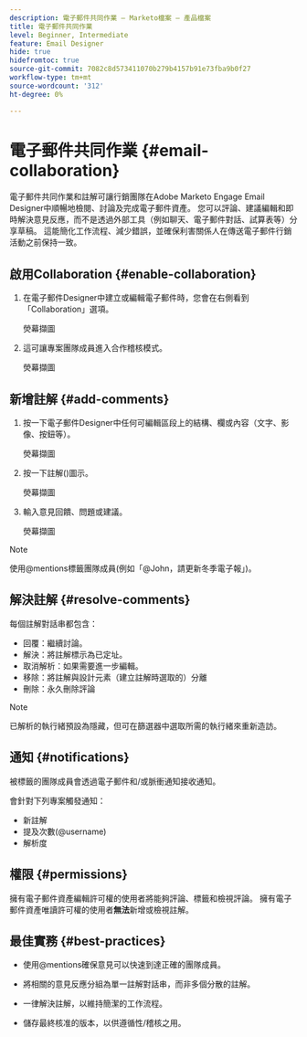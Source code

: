 ```yaml
---
description: 電子郵件共同作業 — Marketo檔案 — 產品檔案
title: 電子郵件共同作業
level: Beginner, Intermediate
feature: Email Designer
hide: true
hidefromtoc: true
source-git-commit: 7082c8d573411070b279b4157b91e73fba9b0f27
workflow-type: tm+mt
source-wordcount: '312'
ht-degree: 0%

---
```


# 電子郵件共同作業 {#email-collaboration}

電子郵件共同作業和註解可讓行銷團隊在Adobe Marketo Engage Email Designer中順暢地檢閱、討論及完成電子郵件資產。 您可以評論、建議編輯和即時解決意見反應，而不是透過外部工具（例如聊天、電子郵件對話、試算表等）分享草稿。 這能簡化工作流程、減少錯誤，並確保利害關係人在傳送電子郵件行銷活動之前保持一致。


## 啟用Collaboration {#enable-collaboration}

1. 在電子郵件Designer中建立或編輯電子郵件時，您會在右側看到「Collaboration」選項。

   熒幕擷圖

1. 這可讓專案團隊成員進入合作稽核模式。

   熒幕擷圖

## 新增註解 {#add-comments}

1. 按一下電子郵件Designer中任何可編輯區段上的結構、欄或內容（文字、影像、按鈕等）。

   熒幕擷圖

1. 按一下註解()圖示。

   熒幕擷圖

1. 輸入意見回饋、問題或建議。

   熒幕擷圖

>[!NOTE]
>
>使用@mentions標籤團隊成員(例如「@John，請更新冬季電子報」)。

## 解決註解 {#resolve-comments}

每個註解對話串都包含：

* 回覆：繼續討論。
* 解決：將註解標示為已定址。
* 取消解析：如果需要進一步編輯。
* 移除：將註解與設計元素（建立註解時選取的）分離
* 刪除：永久刪除評論

>[!NOTE]
>
>已解析的執行緒預設為隱藏，但可在篩選器中選取所需的執行緒來重新造訪。

## 通知 {#notifications}

被標籤的團隊成員會透過電子郵件和/或脈衝通知接收通知。

會針對下列專案觸發通知：

* 新註解
* 提及次數(@username)
* 解析度

## 權限 {#permissions}

擁有電子郵件資產編輯許可權的使用者將能夠評論、標籤和檢視評論。 擁有電子郵件資產唯讀許可權的使用者&#x200B;**無法**&#x200B;新增或檢視註解。

## 最佳實務 {#best-practices}

* 使用@mentions確保意見可以快速到達正確的團隊成員。

* 將相關的意見反應分組為單一註解對話串，而非多個分散的註解。

* 一律解決註解，以維持簡潔的工作流程。

* 儲存最終核准的版本，以供遵循性/稽核之用。
